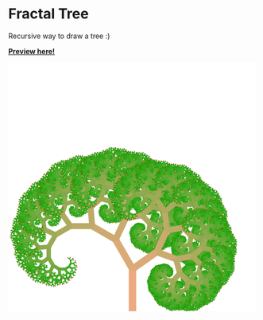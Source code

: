 # Fractal Tree

Recursive way to draw a tree :)

[**Preview here!**](http://htmlpreview.github.io/?https://github.com/Hrimthusar/Fractal-Tree/blob/master/index.html)

![Unable to show Screenshot](https://github.com/Hrimthusar/Fractal-Tree/blob/master/screenshots/screenshot1.png?raw=true)  
